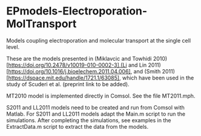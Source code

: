 # EPmodels-Electroporation-MolTransport
Models coupling electroporation and molecular transport at the single cell level. 

These are the models presented in (Miklavcic and Towhidi 2010)[https://doi.org/10.2478/v10019-010-0002-3],(Li and Lin 2011)[https://doi.org/10.1016/j.bioelechem.2011.04.006], and (Smith 2011)[https://dspace.mit.edu/handle/1721.1/63085], which have been used in the study of Scuderi et al. (preprint link to be added). 

MT2010 model is implemented directly in Comsol. See the file MT2011.mph. 

S2011 and LL2011  models need to be created and run from Comsol with Matlab. 
For S2011 and LL2011 models adapt the Main.m script to run the simulations. 
After completing the simulations, see examples in the ExtractData.m script to extract the data from the models. 
